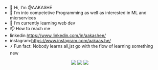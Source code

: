 - 👋 Hi, I’m @AAKASHE
- 👀 I’m into competetive Programming as well as interested in ML and micrservices
- 🌱 I’m currently learning  web dev 
- 📫 How to reach me
- linkedin:https://www.linkedin.com/in/aakashee/
- instagram:https://www.instagram.com/aakaas.he/
- ⚡ Fun fact: Nobody learns all,jst go with the flow of learning something new

<!---
AAKASHEE/AAKASHEE is a ✨ special ✨ repository because its `README.md` (this file) appears on your GitHub profile.
You can click the Preview link to take a look at your changes.
--->
<p align="center">
     <img src="https://skillicons.dev/icons?i=cpp,python,java"/>
    <img src="https://skillicons.dev/icons?i=js,ts,nextjs,react,go,mysql,mongodb,postgres"/> 
    <img src="https://skillicons.dev/icons?i=git,github"/>
   </p>


